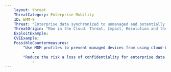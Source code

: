 ```yaml
---
    layout: threat
    ThreatCategory: Enterprise Mobility
    ID: EMM-9
    Threat: "Enterprise data synchronized to unmanaged and potentially insecure 3rd party cloud services"
    ThreatOrigin: "Man in the Cloud: Threat, Impact, Resolution and the Bigger Picture [^8]"
    ExploitExample:
    CVEExample:
    PossibleCountermeasures:
        "Use MDM profiles to prevent managed devices from using cloud-based file storage services or synchronization services. Note, this may increase the risk of loss of availability in the event of unintentional device wipe or similarly destructive events (e.g. mobile ransomware).":
            - 
        "Reduce the risk a loss of confidentiality for enterprise data stored by authorized cloud-based file storage or synchronization services by ensuring enterprise data is encrypted (e.g. via an encrypted contained) prior to synchronization.":
            - 
---
```

